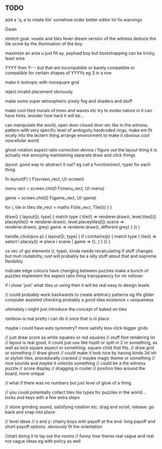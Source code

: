 TODO
----

add a 'q, e to rotate tile' somehow
order
better editor lol
fix warnings



Gwan

stretch goal: voxels and tiles fever dream version of the witness
deduce the tile score by the illumination of the boy

maximize an area u just fill ay, payload boy
but bootstrapping can be tricky, least area

YYYY
then Y--- but that are incompatible or barely compatible
or compatible for certain shapes of YYYYs eg 3 in a row

make it isotropic with nonsquare grid

reject invalid placement obviously

make some super atmospheric pixely fog and shaders and stuff

make cool tiled murals of trees and waves etc
try to evoke nature in it
can have hints. wonder how hard it will be...

can manipulate the world, open door closed door etc like in the witness. pattern with very specific level of ambiguity
hardcoded rings, make em fit nicely into the lectern thing
arrange environment to make it obvious
cool voxcellular world

ghost
rotation
aspect ratio correction device / figure out the layout thing
it is actually real annoying maintaining separate draw and click things

layout: good way to abstract it out? eg call a function(rect, type) for each thing

fn layout(F) {
  F(screen_rect, UI::screen)

  menu rect = screen.child1
  F(menu_rect, UI::menu)

  game = screen.child2
  F(game_rect, UI::game)

  for i, tile in tiles
    tile_rect = maths
    F(tile_rect, Tile(i))
  }
}

draw() {
  layout(|r, type| {
    match type {
      tile(i) => renderer.draw(r, level.tiles[i])
      placeytile(i) => renderer.draw(r, level.placeytiles[i])
      scene => renderer.draw(r, grey)
      game => renderer.draw(r, different grey)
    }
  })
}

handle_click(pos p) {
  layout(|r, type| {
    if r.contains(p) {
      match type {
        tile(i) => select i
        placey(i) => place i
        scene |
        game => {},
      }
    }
  })
}

vs vec of gui elements (r, type), kinda needs recalculating if stuff changes
but muh mutability, rust will probably be a silly stuff about that
and supreme flexibility


indicate edge colours
have changing between puzzles
make a bunch of puzzles
implement the aspect ratio thing
transparency for mr rollover

if i show 'just' what tiles ur using then it will be real easy to design levels

// could probably work backwards to create arbitrary patterns
eg life glider
computer assisted checking probably a good idea
existence + uniqueness


ultimately i might just introduce the concept of baked on tiles

rainbow is real pretty i can do it once that is in place

maybe i could have auto symmetry? more satisfy less click bigger grids


// just draw score as white squares or red squares
// stuff font rendering lol
// layout is real good, it could just use like hsplit or split in 2 or something, as well as lock square aspect or something. square child that fits.
// draw grid or something
// draw ghost
// could make it look nice by having kinda 3d ish or stylish tiles, procedurally cracked
// maybe magic theme or something
// nice sounds and maybe it unlocks something
// could be a the witness puzzle
// score display
// dragging is cooler
// position tiles around the board, more unique

// what if there was no numbers but just level of glow of a thing

// you could potentially collect tiles tile types for puzzles in the world... locks and keys with a few extra steps

// stone grinding sound, satisfying rotation etc. drag and scroll, release: go back and snap into place

// level ideas
// x and y: chainy boys with payoff at the end. long payoff and short payoff options. obviously fit the orientation

//start doing it to lay out the rooms
// funny how theres real vague and real not vague ideas eg with policy as well

